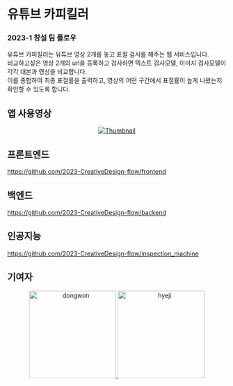 # 유튜브 카피킬러
### 2023-1 창설 팀 플로우
유튜브 카피킬러는 유튜브 영상 2개를 놓고 표절 검사를 해주는 웹 서비스입니다.  
비교하고싶은 영상 2개의 url을 등록하고 검사하면 텍스트 검사모델, 이미지 검사모델이 각각 대본과 영상을 비교합니다.   
이를 종합하여 최종 표절률을 출력하고, 영상의 어떤 구간에서 표절률이 높게 나왔는지 확인할 수 있도록 합니다.  

  
  
  
## 앱 사용영상   

<div align="center">  
  
[![Thumbnail](https://github.com/2023-CreativeDesign-flow/youtube_copykiller/assets/102962030/752af007-b220-4f06-ab41-246693233d44)](https://youtu.be/4zSbQqDRctc)    

</div>  

## 프론트엔드  
https://github.com/2023-CreativeDesign-flow/frontend
## 백엔드  
https://github.com/2023-CreativeDesign-flow/backend
## 인공지능  
https://github.com/2023-CreativeDesign-flow/inspection_machine  



## 기여자   
<div align="center">
  <a href="https://github.com/dongwon99">
    <img src="https://user-images.githubusercontent.com/102962030/206461747-4d56a152-6963-46ea-853a-603465037070.png", width=200, alt="dongwon", title="dongwon99"/>
  </a>
  <a href="https://github.com/doodaad">
    <img src="https://avatars.githubusercontent.com/u/102963278?v=4", width=200, alt="hyeji", title="doodaad"/>
  </a>
</div>
